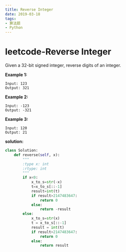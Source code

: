 ```yaml
---
title: Reverse Integer
date: 2019-03-18
tags: 
- 算法题
- Python
---
```


# leetcode-Reverse Integer

Given a 32-bit signed integer, reverse digits of an integer.

**Example 1:**

```
Input: 123
Output: 321
```

**Example 2:**

```
Input: -123
Output: -321
```

**Example 3:**

```
Input: 120
Output: 21
```

**solution:**

```py
class Solution:
    def reverse(self, x):
        """
        :type x: int
        :rtype: int
        """
        if x<0:
            x_to_s=str(-x)
            t=x_to_s[::-1]
            result=int(t)
            if result>2147483647:
                return 0
            else:
                return -result
        else:
            x_to_s=str(x)
            t = x_to_s[::-1]
            result = int(t)
            if result>2147483647:
                return 0
            else:
                return result
```



